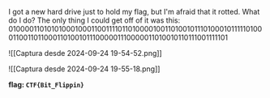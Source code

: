 I got a new hard drive just to hold my flag, but I'm afraid that it rotted. What do I do? The only thing I could get off of it was this: 01000011010101000100011001111011010000100110100101110100010111110100011001101100011010010111000001110000011010010110111001111101

![[Captura desde 2024-09-24 19-54-52.png]]

![[Captura desde 2024-09-24 19-55-18.png]]

**flag: `CTF{Bit_Flippin}`**